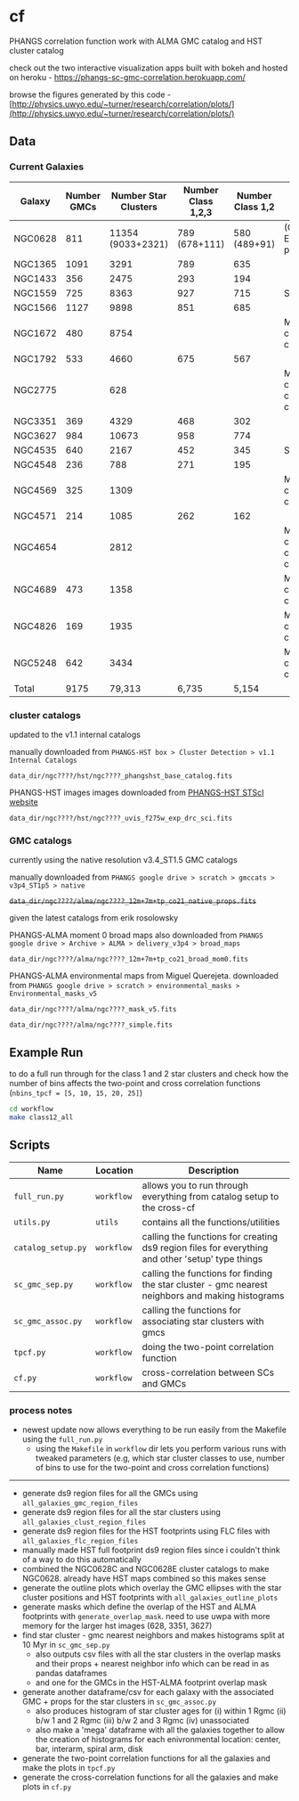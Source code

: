 # cf
PHANGS correlation function work with ALMA GMC catalog and HST cluster catalog

check out the two interactive visualization apps built with bokeh and hosted on heroku - https://phangs-sc-gmc-correlation.herokuapp.com/

browse the figures generated by this code - [http://physics.uwyo.edu/~turner/research/correlation/plots/](http://physics.uwyo.edu/~turner/research/correlation/plots/)


## Data

### Current Galaxies
| Galaxy   |Number GMCs | Number Star Clusters | Number Class 1,2,3   | Number Class 1,2     | Notes                           |
|----------|------------|----------------------|----------------------|----------------------|---------------------------------|
| NGC0628  |    811     | 11354 (9033+2321)    |     789 (678+111)    |       580 (489+91)   | (Center + East pointings)       |
| NGC1365  |    1091    |       3291           |         789          |          635         |                                 |
| NGC1433  |    356     |       2475           |         293          |          194         |                                 |
| NGC1559  |    725     |       8363           |         927          |          715         | Still v1.0                      |
| NGC1566  |    1127    |       9898           |         851          |          685         |                                 |
| NGC1672  |    480     |       8754           |                      |                      | Missing cluster classifications |
| NGC1792  |    533     |       4660           |         675          |          567         |                                 |
| NGC2775  |            |       628            |                      |                      | Missing GMC catalog & cluster classificaitons |
| NGC3351  |    369     |       4329           |         468          |          302         |                                 |
| NGC3627  |    984     |       10673          |         958          |          774         |                                 |
| NGC4535  |    640     |       2167           |         452          |          345         | Still v1.0                      |
| NGC4548  |    236     |       788            |         271          |          195         |                                 |
| NGC4569  |    325     |       1309           |                      |                      | Missing cluster classifications |
| NGC4571  |    214     |       1085           |         262          |          162         |                                 |
| NGC4654  |            |       2812           |                      |                      | Missing GMC catalog & cluster classifications |
| NGC4689  |    473     |       1358           |                      |                      | Missing cluster classifications |
| NGC4826  |    169     |       1935           |                      |                      | Missing cluster classifications |
| NGC5248  |    642     |       3434           |                      |                      | Missing cluster classifications |
| Total    |    9175    |       79,313         |         6,735        |          5,154       |                                 |


### cluster catalogs 

updated to the v1.1 internal catalogs

manually downloaded from `PHANGS-HST box > Cluster Detection > v1.1 Internal Catalogs`

`data_dir/ngc????/hst/ngc????_phangshst_base_catalog.fits`

PHANGS-HST images images downloaded from [PHANGS-HST STScI website](https://phangs.stsci.edu/)

`data_dir/ngc????/hst/ngc????_uvis_f275w_exp_drc_sci.fits`


### GMC catalogs

currently using the native resolution v3.4_ST1.5 GMC catalogs

manually downloaded from `PHANGS google drive > scratch > gmccats > v3p4_ST1p5 > native`

~~`data_dir/ngc????/alma/ngc????_12m+7m+tp_co21_native_props.fits`~~

given the latest catalogs from erik rosolowsky

PHANGS-ALMA moment 0 broad maps also downloaded from `PHANGS google drive > Archive > ALMA > delivery_v3p4 > broad_maps`

`data_dir/ngc????/alma/ngc????_12m+7m+tp_co21_broad_mom0.fits`

PHANGS-ALMA environmental maps from Miguel Querejeta. downloaded from `PHANGS google drive > scratch > environmental_masks > Environmental_masks_v5`

`data_dir/ngc????/alma/ngc????_mask_v5.fits`

`data_dir/ngc????/alma/ngc????_simple.fits`


## Example Run
to do a full run through for the class 1 and 2 star clusters and check how the number of bins affects the two-point and cross correlation functions (`nbins_tpcf = [5, 10, 15, 20, 25]`)

```bash
cd workflow
make class12_all
```

## Scripts

| Name                 | Location  | Description |
|----------------------|-----------|-------------|
|`full_run.py`		   |`workflow` | allows you to run through everything from catalog setup to the cross-cf         |
|`utils.py`			   |`utils`    | contains all the functions/utilities 		             |					 
|`catalog_setup.py`	   |`workflow` | calling the functions for creating ds9 region files for everything and other 'setup' type things   |
|`sc_gmc_sep.py`	   |`workflow` | calling the functions for finding the star cluster - gmc nearest neighbors and making histograms   |
|`sc_gmc_assoc.py`	   |`workflow` | calling the functions for associating star clusters with gmcs 									    |
|`tpcf.py`	 		   |`workflow` | doing the two-point correlation function 															|
|`cf.py`	 		   |`workflow` | cross-correlation between SCs and GMCs 															|


### process notes
- newest update now allows everything to be run easily from the Makefile using the `full_run.py` 
	- using the `Makefile` in `workflow` dir lets you perform various runs with tweaked parameters (e.g, which star cluster classes to use, number of bins to use for the two-point and cross correlation functions)
---
- generate ds9 region files for all the GMCs using `all_galaxies_gmc_region_files`
- generate ds9 region files for all the star clusters using `all_galaxies_clust_region_files`
- generate ds9 region files for the HST footprints using FLC files with `all_galaxies_flc_region_files`
- manually made HST full footprint ds9 region files since i couldn't think of a way to do this automatically
- combined the NGC0628C and NGC0628E cluster catalogs to make NGC0628. already have HST maps combined so this makes sense
- generate the outline plots which overlay the GMC ellipses with the star cluster positions and HST footprints with `all_galaxies_outline_plots`
- generate masks which define the overlap of the HST and ALMA footprints with `generate_overlap_mask`. need to use uwpa with more memory for the larger hst images (628, 3351, 3627)
- find star cluster - gmc nearest neighbors and makes histograms split at 10 Myr in `sc_gmc_sep.py`
	- also outputs csv files with all the star clusters in the overlap masks and their props + nearest neighbor info which can be read in as pandas dataframes
	- and one for the GMCs in the HST-ALMA footprint overlap mask
- generate another dataframe/csv for each galaxy with the associated GMC + props for the star clusters in `sc_gmc_assoc.py`
	- also produces histogram of star cluster ages for (i) within 1 Rgmc (ii) b/w 1 and 2 Rgmc (iii) b/w 2 and 3 Rgmc (iv) unassociated
	- also make a 'mega' dataframe with all the galaxies together to allow the creation of histograms for each enivronmental location: center, bar, interarm, spiral arm, disk
- generate the two-point correlation functions for all the galaxies and make the plots in `tpcf.py`  
- generate the cross-correlation functions for all the galaxies and make plots in `cf.py`

